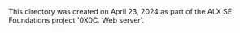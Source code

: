 This directory was created on April 23, 2024 as part of the ALX SE Foundations
project '0X0C. Web server'.
